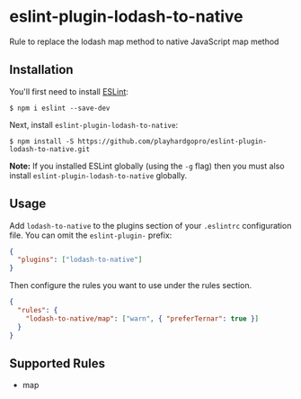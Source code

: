 # eslint-plugin-lodash-to-native

Rule to replace the lodash map method to native JavaScript map method

## Installation

You'll first need to install [ESLint](http://eslint.org):

```
$ npm i eslint --save-dev
```

Next, install `eslint-plugin-lodash-to-native`:

```
$ npm install -S https://github.com/playhardgopro/eslint-plugin-lodash-to-native.git
```

**Note:** If you installed ESLint globally (using the `-g` flag) then you must also install `eslint-plugin-lodash-to-native` globally.

## Usage

Add `lodash-to-native` to the plugins section of your `.eslintrc` configuration file. You can omit the `eslint-plugin-` prefix:

```json
{
  "plugins": ["lodash-to-native"]
}
```

Then configure the rules you want to use under the rules section.

```json
{
  "rules": {
    "lodash-to-native/map": ["warn", { "preferTernar": true }]
  }
}
```

## Supported Rules

- map
